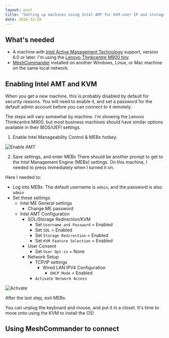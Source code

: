 ```yaml
---
layout: post
title: "Setting up machines using Intel AMT for KVM over IP and storage redirection"
date: 2016-12-29
---
```




## What's needed
- A machine with [Intel Active Management Technology](https://software.intel.com/sites/manageability/AMT_Implementation_and_Reference_Guide/default.htm?turl=WordDocuments%2Fkvmandintelamt.htm) support, version 6.0 or later. I'm using the [Lenovo Thinkcentre M900 tiny](http://shop.lenovo.com/us/en/desktops/thinkcentre/m-series-tiny/m900/)
- [MeshCommander](http://www.meshcommander.com/meshcommander) installed on another Windows, Linux, or Mac machine on the same local network.


## Enabling Intel AMT and KVM
When you get a new machine, this is probably disabled by default for security reasons. You will need to enable it, and set a password for the default admin account before you can connect to it remotely.

The steps will vary somewhat by machine. I'm showing the Lenovo Thinkcentre M900, but most business machines should have similar options available in their BIOS/UEFI settings.

1. Enable Intel Manageability Control & MEBx hotkey:

![Enable AMT]({{site.url}}/images/2016-12-29-intel-amt/enable-manageability.PNG)


2. Save settings, and enter MEBx
There should be another prompt to get to the Intel Management Engine (MEBx) settings. On this machine, I needed to press <Ctrl-P> immediately when I turned it on.

Here I needed to:
- Log into MEBx. The default username is `admin`, and the password is also `admin`
- Set these settings
    - Intel ME General settings
        - Change ME password
    - Intel AMT Configuration
        - SOL/Storage Redirection/KVM
            - Set `Username and Password` = Enabled
            - Set `SOL` = Enabled
            - Set `Storage Redirection` = Enabled
            - Set `KVM Feature Selection` = Enabled
        - User Consent
            - Set `User Opt-in` = None
        - Network Setup
            - TCP/IP settings
                - Wired LAN IPV4 Configuration
                    - `DHCP Mode` = Enabled
            - `Activate Network Access`

![Activate]({{site.url}}/images/2016-12-29-intel-amt/activate.png)

After the last step, exit MEBx.

You can unplug the keyboard and mouse, and put it in a closet. It's time to move onto using the KVM to install the OS!

## Using MeshCommander to connect

